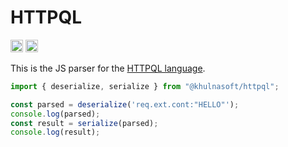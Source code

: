 # HTTPQL

[<img alt="github" src="https://img.shields.io/badge/github-khulnasoft/httpql-8da0cb?style=for-the-badge&labelColor=555555&logo=github" height="20">](https://github.com/khulnasoft-lab/httpql)
[<img alt="crates.io" src="https://img.shields.io/npm/v/@khulnasoft/httpql?style=for-the-badge" height="20">](https://www.npmjs.com/package/@khulnasoft/httpql)

This is the JS parser for the [HTTPQL language](https://docs.khulnasoft.com/internals/httpql.html).

```typescript
import { deserialize, serialize } from "@khulnasoft/httpql";

const parsed = deserialize('req.ext.cont:"HELLO"');
console.log(parsed);
const result = serialize(parsed);
console.log(result);
```
